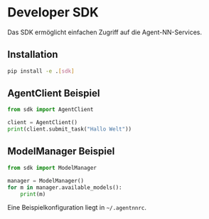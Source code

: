 # Developer SDK

Das SDK ermöglicht einfachen Zugriff auf die Agent-NN-Services.

## Installation

```bash
pip install -e .[sdk]
```

## AgentClient Beispiel

```python
from sdk import AgentClient

client = AgentClient()
print(client.submit_task("Hallo Welt"))
```

## ModelManager Beispiel

```python
from sdk import ModelManager

manager = ModelManager()
for m in manager.available_models():
    print(m)
```

Eine Beispielkonfiguration liegt in `~/.agentnnrc`.
